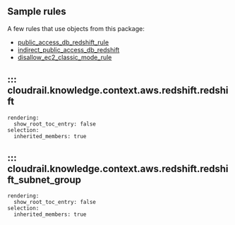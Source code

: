 ## Sample rules
A few rules that use objects from this package:

* [public_access_db_redshift_rule](https://github.com/indeni/cloudrail-knowledge/blob/main/cloudrail/knowledge/rules/aws/context_aware/public_access_validation_rules/public_access_db_redshift_rule.py)
* [indirect_public_access_db_redshift](https://github.com/indeni/cloudrail-knowledge/blob/main/cloudrail/knowledge/rules/aws/context_aware/indirect_public_access_rules/indirect_public_access_db_redshift_rule.py)
* [disallow_ec2_classic_mode_rule](https://github.com/indeni/cloudrail-knowledge/blob/main/cloudrail/knowledge/rules/aws/context_aware/disallow_ec2_classic_mode_rule.py)


## ::: cloudrail.knowledge.context.aws.redshift.redshift
    rendering:
      show_root_toc_entry: false
    selection:
      inherited_members: true

## ::: cloudrail.knowledge.context.aws.redshift.redshift_subnet_group
    rendering:
      show_root_toc_entry: false
    selection:
      inherited_members: true
